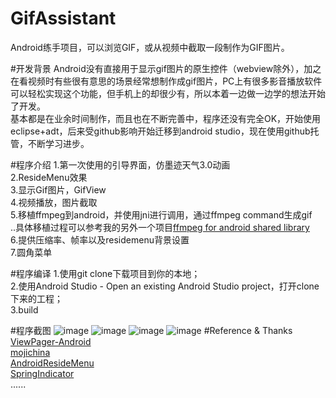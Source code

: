 # GifAssistant
Android练手项目，可以浏览GIF，或从视频中截取一段制作为GIF图片。

#开发背景
Android没有直接用于显示gif图片的原生控件（webview除外），加之在看视频时有些很有意思的场景经常想制作成gif图片，PC上有很多影音播放软件可以轻松实现这个功能，但手机上的却很少有，所以本着一边做一边学的想法开始了开发。<br>
基本都是在业余时间制作，而且也在不断完善中，程序还没有完全OK，开始使用eclipse+adt，后来受github影响开始迁移到android studio，现在使用github托管，不断学习进步。

#程序介绍
1.第一次使用的引导界面，仿墨迹天气3.0动画<br>
2.ResideMenu效果<br>
3.显示Gif图片，GifView<br>
4.视频播放，图片截取<br>
5.移植ffmpeg到android，并使用jni进行调用，通过ffmpeg command生成gif<br>
..具体移植过程可以参考我的另外一个项目[ffmpeg for android shared library](https://github.com/dxjia/ffmpeg-for-android-shared-library)<br>
6.提供压缩率、帧率以及residemenu背景设置<br>
7.圆角菜单<br>

#程序编译
1.使用git clone下载项目到你的本地；<br>
2.使用Android Studio - Open an existing Android Studio project，打开clone下来的工程；<br>
3.build<br>

#程序截图
![image](https://github.com/dxjia/GifAssistant/blob/master/screenshot/5.png)
 ![image](https://github.com/dxjia/GifAssistant/blob/master/screenshot/6.png)
![image](https://github.com/dxjia/GifAssistant/blob/master/screenshot/7.png)
![image](https://github.com/dxjia/GifAssistant/blob/master/screenshot/8.png)
#Reference & Thanks
[ViewPager-Android](https://github.com/rharter/ViewPager-Android)<br>
[mojichina](https://github.com/xyzhang/mojichina)<br>
[AndroidResideMenu](https://github.com/SpecialCyCi/AndroidResideMenu)<br>
[SpringIndicator](https://github.com/chenupt/SpringIndicator)<br>
......
